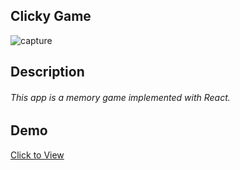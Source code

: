 ## Clicky Game
![capture](https://user-images.githubusercontent.com/41403073/53912832-6d188c80-401f-11e9-927d-5eb1f73e2af7.JPG)


## Description
###### This app is a memory game implemented with React.


## Demo
[Click to View](https://pattimints.github.io/clickygame/ "Clicky Game")



